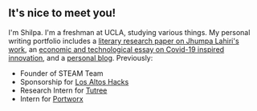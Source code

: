 ## It's nice to meet you!

I'm Shilpa. I'm a freshman at UCLA, studying various things. 
My personal writing portfolio includes a [literary research paper on Jhumpa Lahiri's work](https://docs.google.com/document/d/1kcqNL44ae6O0nsqL5KTu3EWbf3StlrCORGjADGM4yYM/edit?usp=sharing), an [economic and technological essay on Covid-19 inspired innovation](https://medium.com/@shilpa.padiki.rao/covid-19-emerging-technologies-and-their-economic-implications-d46fa8c0f669), and a [personal blog](https://shilpaontheinternet.wordpress.com).
Previously:
- Founder of STEAM Team
- Sponsorship for [Los Altos Hacks](https://www.losaltoshacks.com/)
- Research Intern for [Tutree](http://v2.tutree.com/)
- Intern for [Portworx](https://portworx.com/)
